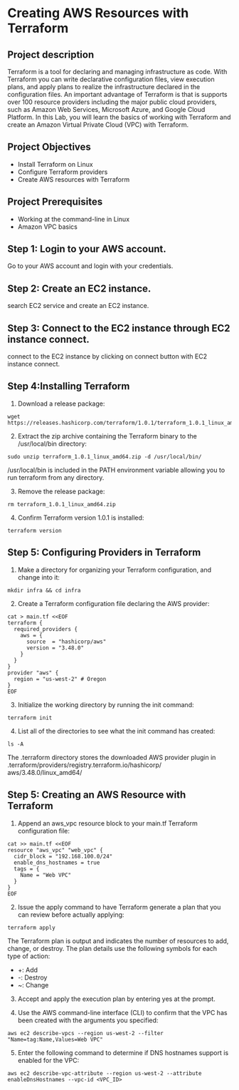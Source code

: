 # Creating AWS Resources with Terraform

## Project description
Terraform is a tool for declaring and managing infrastructure as code. With Terraform you can write declarative configuration files, view execution plans, and apply plans to realize the infrastructure declared in the configuration files. An important advantage of Terraform is that is supports over 100 resource providers including the major public cloud providers, such as Amazon Web Services, Microsoft Azure, and Google Cloud Platform. In this Lab, you will learn the basics of working with Terraform and create an Amazon Virtual Private Cloud (VPC) with Terraform.

## Project Objectives
* Install Terraform on Linux
* Configure Terraform providers
* Create AWS resources with Terraform

## Project Prerequisites
* Working at the command-line in Linux
* Amazon VPC basics 

## Step 1: Login to your AWS account.
Go to your AWS account and login with your credentials.

## Step 2: Create an EC2 instance.
search EC2 service and create an EC2 instance.

## Step 3: Connect to the EC2 instance through EC2 instance connect.
connect to the EC2 instance by clicking on connect button with EC2 instance connect.

## Step 4:Installing Terraform

1. Download a release package:
```
wget https://releases.hashicorp.com/terraform/1.0.1/terraform_1.0.1_linux_amd64.zip
```
2. Extract the zip archive containing the Terraform binary to the /usr/local/bin directory:
```
sudo unzip terraform_1.0.1_linux_amd64.zip -d /usr/local/bin/
```
/usr/local/bin is included in the PATH environment variable allowing you to run terraform from any directory.

3. Remove the release package:
```
rm terraform_1.0.1_linux_amd64.zip
```
4. Confirm Terraform version 1.0.1 is installed:
```
terraform version
```
## Step 5: Configuring Providers in Terraform
1. Make a directory for organizing your Terraform configuration, and change into it:
```
mkdir infra && cd infra
```
2. Create a Terraform configuration file declaring the AWS provider:
```
cat > main.tf <<EOF
terraform {
  required_providers {
    aws = {
      source  = "hashicorp/aws"
      version = "3.48.0"
    }
  }  
}
provider "aws" {
  region = "us-west-2" # Oregon
}
EOF
```
3. Initialize the working directory by running the init command:


```
terraform init
```

4. List all of the directories to see what the init command has created:
```
ls -A
```
The .terraform directory stores the downloaded AWS provider plugin in .terraform/providers/registry.terraform.io/hashicorp/
aws/3.48.0/linux_amd64/

## Step 5: Creating an AWS Resource with Terraform

1. Append an aws_vpc resource block to your main.tf Terraform configuration file:
```
cat >> main.tf <<EOF
resource "aws_vpc" "web_vpc" {
  cidr_block = "192.168.100.0/24"
  enable_dns_hostnames = true
  tags = {
    Name = "Web VPC"
  }
}
EOF
```
2. Issue the apply command to have Terraform generate a plan that you can review before actually applying:
```
terraform apply
```

The Terraform plan is output and indicates the number of resources to add, change, or destroy. The plan details use the following symbols for each type of action:
* +: Add
* -: Destroy
* ~: Change

3. Accept and apply the execution plan by entering yes at the prompt.

4. Use the AWS command-line interface (CLI) to confirm that the VPC has been created with the arguments you specified:
```
aws ec2 describe-vpcs --region us-west-2 --filter "Name=tag:Name,Values=Web VPC"
```

5. Enter the following command to determine if DNS hostnames support is enabled for the VPC:
```
aws ec2 describe-vpc-attribute --region us-west-2 --attribute enableDnsHostnames --vpc-id <VPC_ID>
```




